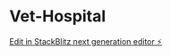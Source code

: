 # Vet-Hospital

[Edit in StackBlitz next generation editor ⚡️](https://stackblitz.com/~/github.com/pyrosauva/Vet-Hospital)